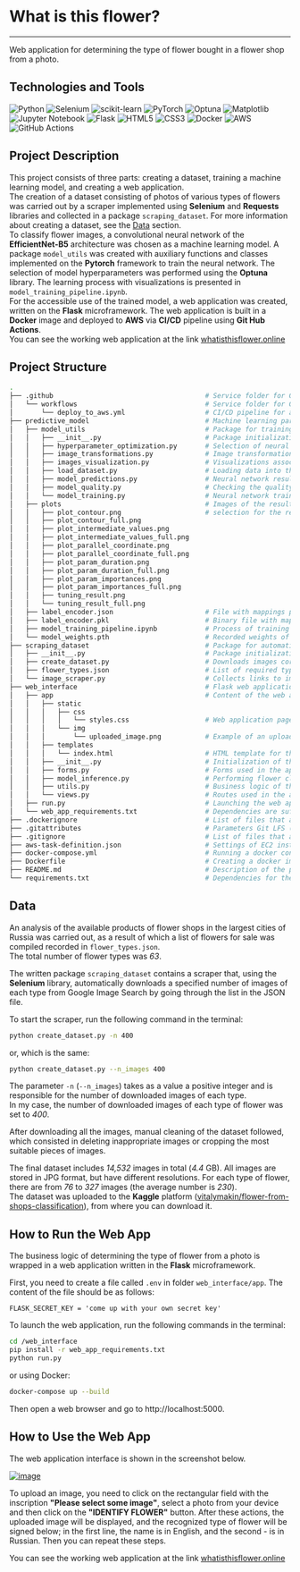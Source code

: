 # What is this flower?
___

Web application for determining the type of flower 
bought in a flower shop from a photo.

## Technologies and Tools

![Python](https://img.shields.io/badge/python-3670A0?style=for-the-badge&logo=python&logoColor=ffdd54)
![Selenium](https://img.shields.io/badge/Selenium-43B02A?style=for-the-badge&logo=Selenium&logoColor=white)
![scikit-learn](https://img.shields.io/badge/scikit--learn-%23F7931E.svg?style=for-the-badge&logo=scikit-learn&logoColor=white)
![PyTorch](https://img.shields.io/badge/PyTorch-%23EE4C2C.svg?style=for-the-badge&logo=PyTorch&logoColor=white)
![Optuna](https://img.shields.io/badge/-OPTUNA-blue?style=for-the-badge&logo=appveyor?logo=appveyor)
![Matplotlib](https://img.shields.io/badge/-MATPLOTLIB-yellow?style=for-the-badge&logo=appveyor?logo=appveyor)
![Jupyter Notebook](https://img.shields.io/badge/jupyter-%23FA0F00.svg?style=for-the-badge&logo=jupyter&logoColor=white)
![Flask](https://img.shields.io/badge/flask-%23000.svg?style=for-the-badge&logo=flask&logoColor=white)
![HTML5](https://img.shields.io/badge/html5-%23E34F26.svg?style=for-the-badge&logo=html5&logoColor=white)
![CSS3](https://img.shields.io/badge/css3-%231572B6.svg?style=for-the-badge&logo=css3&logoColor=white)
![Docker](https://img.shields.io/badge/docker-%230db7ed.svg?style=for-the-badge&logo=docker&logoColor=white)
![AWS](https://img.shields.io/badge/AWS-%23FF9900.svg?style=for-the-badge&logo=amazon-aws&logoColor=white)
![GitHub Actions](https://img.shields.io/badge/github%20actions-%232671E5.svg?style=for-the-badge&logo=githubactions&logoColor=white)

## Project Description

This project consists of three parts: creating a 
dataset, training a machine learning model, and 
creating a web application.<br>
The creation of a dataset consisting of photos of 
various types of flowers was carried out by a scraper 
implemented using **Selenium** and **Requests** 
libraries and collected in a package `scraping_dataset`. 
For more information about creating a dataset, 
see the [Data](#data) section.<br>
To classify flower images, a convolutional neural 
network of the **EfficientNet-B5** architecture 
was chosen as a machine learning model.
A package `model_utils` was created with auxiliary 
functions and classes implemented on the **Pytorch** 
framework to train the neural network.
The selection of model hyperparameters was performed 
using the **Optuna** library.
The learning process with visualizations is presented 
in `model_training_pipeline.ipynb`.<br>
For the accessible use of the trained model, a web 
application was created, written on the **Flask** 
microframework.
The web application is built in a **Docker** image 
and deployed to **AWS** via **CI/CD** pipeline using 
**Git Hub Actions**.<br>
You can see the working web application at the link 
[whatisthisflower.online](http://whatisthisflower.online)

## Project Structure

```bash
.
├── .github                                      # Service folder for GitHub Actions
│   └── workflows                                # Service folder for GitHub Actions
│       └── deploy_to_aws.yml                    # CI/CD pipeline for automatic deployment to AWS
├── predictive_model                             # Machine learning part of the project
│   ├── model_utils                              # Package for training neural networks
│   │   ├── __init__.py                          # Package initialization file
│   │   ├── hyperparameter_optimization.py       # Selection of neural network hyperparameters
│   │   ├── image_transformations.py             # Image transformations for input to a neural network
│   │   ├── images_visualization.py              # Visualizations associated with printing images
│   │   ├── load_dataset.py                      # Loading data into the format required for neural networks
│   │   ├── model_predictions.py                 # Neural network results
│   │   ├── model_quality.py                     # Checking the quality of a neural networks
│   │   └── model_training.py                    # Neural network training
│   ├── plots                                    # Images of the results of neural network hyperparameters
│   │   ├── plot_contour.png                     # selection for the report in model_training_pipeline.ipynb
│   │   ├── plot_contour_full.png
│   │   ├── plot_intermediate_values.png
│   │   ├── plot_intermediate_values_full.png
│   │   ├── plot_parallel_coordinate.png
│   │   ├── plot_parallel_coordinate_full.png
│   │   ├── plot_param_duration.png
│   │   ├── plot_param_duration_full.png
│   │   ├── plot_param_importances.png
│   │   ├── plot_param_importances_full.png
│   │   ├── tuning_result.png
│   │   └── tuning_result_full.png
│   ├── label_encoder.json                       # File with mappings predicted labels to flower names
│   ├── label_encoder.pkl                        # Binary file with mappings predicted labels to flower names
│   ├── model_training_pipeline.ipynb            # Process of training a neural network
│   └── model_weights.pth                        # Recorded weights of the trained neural network
├── scraping_dataset                             # Package for automatic collection of a dataset
│   ├── __init__.py                              # Package initialization file
│   ├── create_dataset.py                        # Downloads images corresponding to the list of subjects
│   ├── flower_types.json                        # List of required types of flowers
│   └── image_scraper.py                         # Collects links to images on a given topic
├── web_interface                                # Flask web application
│   ├── app                                      # Content of the web application
│   │   ├── static
│   │   │   ├── css
│   │   │   │   └── styles.css                   # Web application page styles
│   │   │   └── img
│   │   │       └── uploaded_image.png           # Example of an uploaded image
│   │   ├── templates
│   │   │   └── index.html                       # HTML template for the web application
│   │   ├── __init__.py                          # Initialization of the WSGI application
│   │   ├── forms.py                             # Forms used in the application
│   │   ├── model_inference.py                   # Performing flower classification on the transferred image
│   │   ├── utils.py                             # Business logic of the application
│   │   └── views.py                             # Routes used in the application
│   ├── run.py                                   # Launching the web application
│   └── web_app_requirements.txt                 # Dependencies are sufficient for a web application
├── .dockerignore                                # List of files that are not copied by Docker
├── .gitattributes                               # Parameters Git LFS (uploading large files)
├── .gitignore                                   # List of files that are not tracked by Git
├── aws-task-definition.json                     # Settings of EC2 instance on AWS
├── docker-compose.yml                           # Running a docker container with web applications
├── Dockerfile                                   # Creating a docker image of a web application
├── README.md                                    # Description of the project
└── requirements.txt                             # Dependencies for the entire project
```

## Data

An analysis of the available products of flower shops 
in the largest cities of Russia was carried out, 
as a result of which a list of flowers for sale 
was compiled recorded in `flower_types.json`.<br>
The total number of flower types was *63*.

The written package `scraping_dataset` contains a scraper
that, using the **Selenium** library, automatically 
downloads a specified number of images of each type from 
Google Image Search by going through the list 
in the JSON file.

To start the scraper, run the following command 
in the terminal:
```bash
python create_dataset.py -n 400
```
or, which is the same:
```bash
python create_dataset.py --n_images 400
```
The parameter `-n` (`--n_images`) takes as a value 
a positive integer and is responsible for the number 
of downloaded images of each type.<br>
In my case, the number of downloaded images of each type 
of flower was set to *400*.

After downloading all the images, manual cleaning of the 
dataset followed, which consisted in deleting 
inappropriate images or cropping the most suitable 
pieces of images.

The final dataset includes *14,532* images in total 
(*4.4* GB). All images are stored in JPG format, 
but have different resolutions. For each type of flower, 
there are from *76* to *327* images 
(the average number is *230*).<br>
The dataset was uploaded to the **Kaggle** platform 
([vitalymakin/flower-from-shops-classification](https://www.kaggle.com/vitalymakin/flower-from-shops-classification)), 
from where you can download it.

## How to Run the Web App

The business logic of determining the type of flower 
from a photo is wrapped in a web application written 
in the **Flask** microframework.

First, you need to create a file called `.env` in 
folder `web_interface/app`. The content of the file 
should be as follows:
```
FLASK_SECRET_KEY = 'come up with your own secret key'
```

To launch the web application, run the following 
commands in the terminal:
```bash
cd /web_interface
pip install -r web_app_requirements.txt
python run.py
```
or using Docker:
```bash
docker-compose up --build
```
Then open a web browser and go to http://localhost:5000.

## How to Use the Web App

The web application interface is shown in the 
screenshot below.

[![image](https://www.linkpicture.com/q/Снимок-экрана-2022-02-27-в-1.41.49.png)](https://www.linkpicture.com/view.php?img=LPic621ac9f996042888285153)

To upload an image, you need to click on the rectangular 
field with the inscription **"Please select some image"**, 
select a photo from your device and then click on the 
**"IDENTIFY FLOWER"** button.
After these actions, the uploaded image will be displayed, 
and the recognized type of flower will be signed below; 
in the first line, the name is in English, and the 
second - is in Russian.
Then you can repeat these steps.

You can see the working web application at the link 
[whatisthisflower.online](http://whatisthisflower.online)
